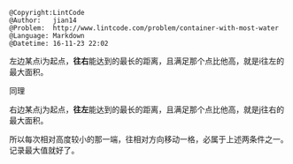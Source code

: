 ```
@Copyright:LintCode
@Author:   jian14
@Problem:  http://www.lintcode.com/problem/container-with-most-water
@Language: Markdown
@Datetime: 16-11-23 22:02
```

左边某点i为起点，**往右**能达到的最长的距离，且满足那个点比他高，就是i往左的最大面积。

同理

右边某点j为起点，**往左**能达到的最长的距离，且满足那个点比他高，就是j往右的最大面积。

所以每次相对高度较小的那一端，往相对方向移动一格，必属于上述两条件之一。记录最大值就好了。